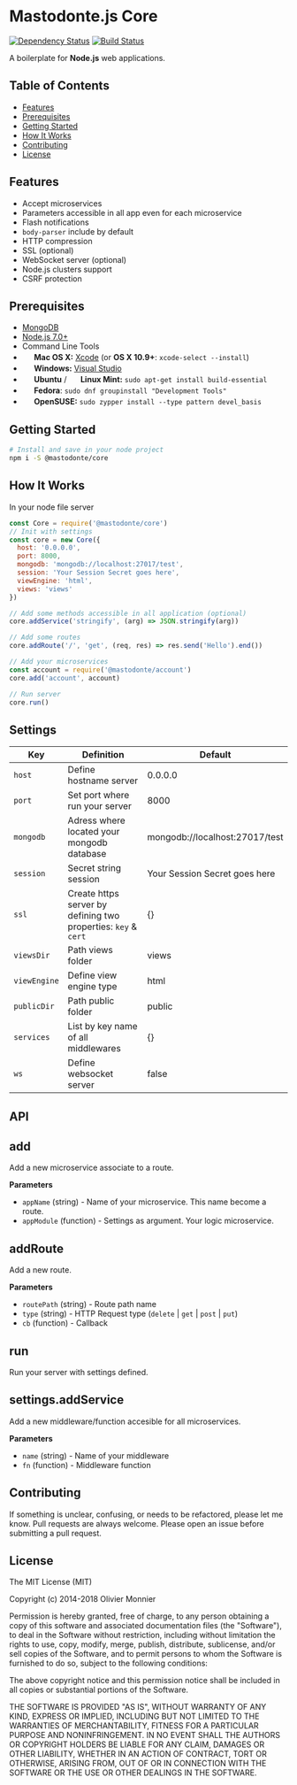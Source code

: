 Mastodonte.js Core
=======================

[![Dependency Status](https://david-dm.org/mastodontejs/mastodonte-core.svg?style=flat)](https://david-dm.org/mastodontejs/mastodonte-core)
[![Build Status](https://travis-ci.org/mastodontejs/core.svg?branch=master)](https://travis-ci.org/mastodontejs/core)

A boilerplate for **Node.js** web applications.

Table of Contents
-----------------

- [Features](#features)
- [Prerequisites](#prerequisites)
- [Getting Started](#getting-started)
- [How It Works](#how-it-works)
- [Contributing](#contributing)
- [License](#license)

Features
--------

- Accept microservices
- Parameters accessible in all app even for each microservice
- Flash notifications
- `body-parser` include by default
- HTTP compression
- SSL (optional)
- WebSocket server (optional)
- Node.js clusters support
- CSRF protection

Prerequisites
-------------

- [MongoDB](https://www.mongodb.org/downloads)
- [Node.js 7.0+](http://nodejs.org)
- Command Line Tools
 - <img src="http://deluge-torrent.org/images/apple-logo.gif" height="17">&nbsp;**Mac OS X:** [Xcode](https://itunes.apple.com/us/app/xcode/id497799835?mt=12) (or **OS X 10.9+**: `xcode-select --install`)
 - <img src="http://dc942d419843af05523b-ff74ae13537a01be6cfec5927837dcfe.r14.cf1.rackcdn.com/wp-content/uploads/windows-8-50x50.jpg" height="17">&nbsp;**Windows:** [Visual Studio](https://www.visualstudio.com/products/visual-studio-community-vs)
 - <img src="https://lh5.googleusercontent.com/-2YS1ceHWyys/AAAAAAAAAAI/AAAAAAAAAAc/0LCb_tsTvmU/s46-c-k/photo.jpg" height="17">&nbsp;**Ubuntu** / <img src="https://upload.wikimedia.org/wikipedia/commons/3/3f/Logo_Linux_Mint.png" height="17">&nbsp;**Linux Mint:** `sudo apt-get install build-essential`
 - <img src="http://i1-news.softpedia-static.com/images/extra/LINUX/small/slw218news1.png" height="17">&nbsp;**Fedora**: `sudo dnf groupinstall "Development Tools"`
 - <img src="https://en.opensuse.org/images/b/be/Logo-geeko_head.png" height="17">&nbsp;**OpenSUSE:** `sudo zypper install --type pattern devel_basis`


Getting Started
---------------

```bash
# Install and save in your node project
npm i -S @mastodonte/core
```

How It Works 
------------

In your node file server
```javascript
const Core = require('@mastodonte/core')
// Init with settings
const core = new Core({
  host: '0.0.0.0',
  port: 8000,
  mongodb: 'mongodb://localhost:27017/test',
  session: 'Your Session Secret goes here',
  viewEngine: 'html',
  views: 'views'
})

// Add some methods accessible in all application (optional)
core.addService('stringify', (arg) => JSON.stringify(arg))

// Add some routes
core.addRoute('/', 'get', (req, res) => res.send('Hello').end())

// Add your microservices
const account = require('@mastodonte/account')
core.add('account', account)

// Run server
core.run()
```

Settings
--------

| Key | Definition | Default |
| --- | ---------- | ------- |
| `host` | Define hostname server | 0.0.0.0 |
| `port` | Set port where run your server | 8000 |
| `mongodb` | Adress where located your mongodb database | mongodb://localhost:27017/test |
| `session` | Secret string session | Your Session Secret goes here
| `ssl` | Create https server by defining two properties: `key` & `cert` | {} |
| `viewsDir` | Path views folder | views |
| `viewEngine` | Define view engine type | html |
| `publicDir` | Path public folder | public |
| `services` | List by key name of all middlewares | {} |
| `ws` | Define websocket server | false |

API
---

## add
Add a new microservice associate to a route.

**Parameters**
- `appName` (string) - Name of your microservice. This name become a route.
- `appModule` (function) - Settings as argument. Your logic microservice.

## addRoute
Add a new route.

**Parameters**
- `routePath` (string) - Route path name
- `type` (string) - HTTP Request type (`delete` | `get` | `post` | `put`)
- `cb` (function) - Callback

## run
Run your server with settings defined.

## settings.addService
Add a new middleware/function accesible for all microservices.

**Parameters**
- `name` (string) - Name of your middleware
- `fn` (function) - Middleware function

Contributing
------------

If something is unclear, confusing, or needs to be refactored, please let me know.
Pull requests are always welcome. Please open an issue before
submitting a pull request.

License
-------

The MIT License (MIT)

Copyright (c) 2014-2018 Olivier Monnier

Permission is hereby granted, free of charge, to any person obtaining a copy of this software and associated documentation files (the "Software"), to deal in the Software without restriction, including without limitation the rights to use, copy, modify, merge, publish, distribute, sublicense, and/or sell copies of the Software, and to permit persons to whom the Software is furnished to do so, subject to the following conditions:

The above copyright notice and this permission notice shall be included in all copies or substantial portions of the Software.

THE SOFTWARE IS PROVIDED "AS IS", WITHOUT WARRANTY OF ANY KIND, EXPRESS OR IMPLIED, INCLUDING BUT NOT LIMITED TO THE WARRANTIES OF MERCHANTABILITY, FITNESS FOR A PARTICULAR PURPOSE AND NONINFRINGEMENT. IN NO EVENT SHALL THE AUTHORS OR COPYRIGHT HOLDERS BE LIABLE FOR ANY CLAIM, DAMAGES OR OTHER LIABILITY, WHETHER IN AN ACTION OF CONTRACT, TORT OR OTHERWISE, ARISING FROM, OUT OF OR IN CONNECTION WITH THE SOFTWARE OR THE USE OR OTHER DEALINGS IN THE SOFTWARE.
